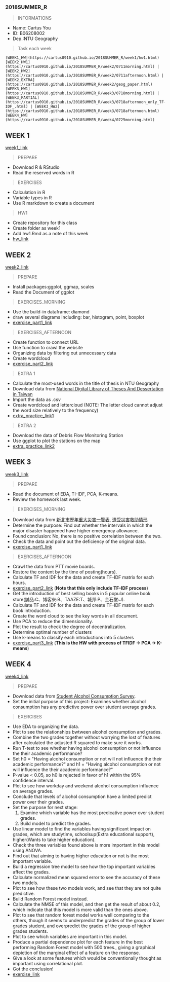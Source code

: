 ### 2018SUMMER_R
> INFORMATIONS
* Name: Cartus You
* ID: B06208002
* Dep.:NTU Geography
> Task each week

    [WEEK1_HW](https://cartus0910.github.io/2018SUMMER_R/week1/hw1.html)
    [WEEK2_HW1](https://cartus0910.github.io/2018SUMMER_R/week2/0711morning.html) | [WEEK2_HW2](https://cartus0910.github.io/2018SUMMER_R/week2/0711afternoon.html) | [WEEK2_EXTRA](https://cartus0910.github.io/2018SUMMER_R/week2/geog_paper.html) 
    [WEEK3_HW1](https://cartus0910.github.io/2018SUMMER_R/week3/0718morning.html) | [WEEK3_PARTIAL](https://cartus0910.github.io/2018SUMMER_R/week3/0718afternoon_only_TF-IDF_.html) | [WEEK3_HW2](https://cartus0910.github.io/2018SUMMER_R/week3/0718afternoon.html) 
    [WEEK4_HW](https://cartus0910.github.io/2018SUMMER_R/week4/0725morning.html)

## WEEK 1
[week1_link](https://n2-data-science-programming.gitbook.io/rsummer/week_1)
> PREPARE
* Download R & RStudio
* Read the reserved words in R

> EXERCISES
* Calculation in R
* Variable types in R
* Use R markdown to create a document 

> HW1
* Create repository for this class
* Create folder as week1
* Add hw1.Rmd as a note of this week
* [hw_link](https://cartus0910.github.io/2018SUMMER_R/week1/hw1.html)

## WEEK 2
[week2_link](https://n2-data-science-programming.gitbook.io/rsummer/week_2)
> PREPARE
* Install packages:ggplot, ggmap, scales
* Read the Document of ggplot

> EXERCISES_MORNING
* Use the build-in dataframe: diamond
* draw several diagrams including: bar, histogram, point, boxplot
* [exercise_part1_link](https://cartus0910.github.io/2018SUMMER_R/week2/0711morning.html)

> EXERCISES_AFTERNOON
* Create function to connect URL
* Use function to crawl the website
* Organizing data by filtering out unnecessary data
* Create wordcloud
* [exercise_part2_link](https://cartus0910.github.io/2018SUMMER_R/week2/0711afternoon.html)

> EXTRA 1
* Calculate the most-used words in the title of thesis in NTU Geography
* Download data from [National Digital Library of Theses And Dessertation in Taiwan](https://etds.ncl.edu.tw/cgi-bin/gs32/gsweb.cgi/ccd=MFzs7f/webmge?switchlang=en)
* Import the data as .csv
* Create wordcloud and lettercloud (NOTE: The letter cloud cannot adjust the word size relatively to the frequency)
* [extra_practice_link1](https://cartus0910.github.io/2018SUMMER_R/week2/geog_paper.html)

> EXTRA 2
* Download the data of Debris Flow Monitoring Station
* Use ggplot to plot the stations on the map
* [extra_practice_link2](https://cartus0910.github.io/2018SUMMER_R/week2/0717MAP)

## WEEK 3
[week3_link](https://n2-data-science-programming.gitbook.io/rsummer/week_3)
> PREPARE
* Read the document of EDA, TI-IDF, PCA, K-means.
* Review the homework last week.

> EXERCISES_MORNING
* Download data from [新北市歷年重大災害一覽表](https://data.gov.tw/dataset/33645), [遭受災害救助情形](https://data.gov.tw/dataset/56813)
* Determine the purpose: Find out whether the intervals in which the major disaster happened have higher emergency allowance.
* Found conclusion: No, there is no positive correlation between the two.
* Check the data and point out the deficiency of the original data.
* [exercise_part1_link](https://cartus0910.github.io/2018SUMMER_R/week3/0718morning.html)

> EXERCISES_AFTERNOON
* Crawl the data from PTT movie boards.
* Restore the content by the time of posting(hours).
* Calculate TF and IDF for the data and create TF-IDF matrix for each hours.
* [exercise_part2_link](https://cartus0910.github.io/2018SUMMER_R/week3/0718afternoon_only_TF-IDF_.html)
(**Note that this only include TF-IDF process**)
* Get the introduction of best selling books in 5 popular online book store(誠品:C、博客來:B、TAAZE:T、城邦:P、金石堂:J).
* Calculate TF and IDF for the data and create TF-IDF matrix for each book introduction.
* Create the word cloud to see the key words in all document.
* Use PCA to reduce the dimensionality.
* Plot the result to check the degree of decentralization.
* Determine optimal number of clusters
* Use k-means to classify each introductions into 5 clusters
* [exercise_part3_link](https://cartus0910.github.io/2018SUMMER_R/week3/0718afternoon.html)
(**This is the HW with process of TFIDF -> PCA -> K-means**)


## WEEK 4
[week4_link](https://n2-data-science-programming.gitbook.io/rsummer/week_4)
> PREPARE
* Download data from [Student Alcohol Consumption Survey](https://www.kaggle.com/uciml/student-alcohol-consumption).
* Set the initial purpose of this project: Examines whether alcohol consumption has any predictive power over student average grades.

> EXERCISES
* Use EDA to organizing the data.
* Plot to see the relationships bwtween alcohol consumption and grades.
* Combine the two grades together without worrying the lost of features after calculated the adjusted R squared to make sure it works.
* Run T-test to see whether having alcohol consumption or not influence the their academic performance?
* Set h0 = "Having alcohol consumption or not will not influence the their academic performance?" and h1 = "Having alcohol consumption or not will influence the their academic performance?"
* P-value < 0.05, so h0 is rejected in favor of h1 within the 95% confidence interval.
* Plot to see how workday and weekend alcohol consumption influence on average grades.
* Conclude that levels of alcohol consumption have a limited predict power over their grades.
* Set the purpose for next stage:
  1. Examine which variable has the most predicative power over student grades.
  2. Build model to predict the grades.
* Use linear model to find the variables having significant impact on grades, which are studytime, schoolsup(Extra educational support), higher(Wants to take higher education).
* Check the three variables found above is more important in this model using ANOVA.
* Find out that aiming to having higher education or not is the most important variable.
* Build a regression tree model to see how the top important variables affect the grades.
* Calculate normalized mean squared error to see the accuracy of these two models.
* Plot to see how these two models work, and see that they are not quite predictive.
* Build Random Forest model instead.
* Calculate the NMSE of this model, and then get the result of about 0.2, which indicate that this model is more valid than the ones above.
* Plot to see that random forest model works well comparing to the others, though it seems to underpredict the grades of the group of lower grades student, and overpredict the grades of the group of higher grades students.
* Plot to see which variables are important in this model.
* Produce a partial dependence plot for each feature in the best performing Random Forest model with 500 trees., giving a graphical depiction of the marginal effect of a feature on the response.
* Give a look at some features which would be conventionally thought as important using correlational plot.
* Got the conclusion!
* [exercise_link](https://cartus0910.github.io/2018SUMMER_R/week4/0725morning.html)
